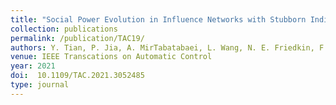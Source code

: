 ```yaml
---
title: "Social Power Evolution in Influence Networks with Stubborn Individuals"
collection: publications
permalink: /publication/TAC19/
authors: Y. Tian, P. Jia, A. MirTabatabaei, L. Wang, N. E. Friedkin, F. Bullo
venue: IEEE Transcations on Automatic Control
year: 2021
doi:  10.1109/TAC.2021.3052485
type: journal
---
```


